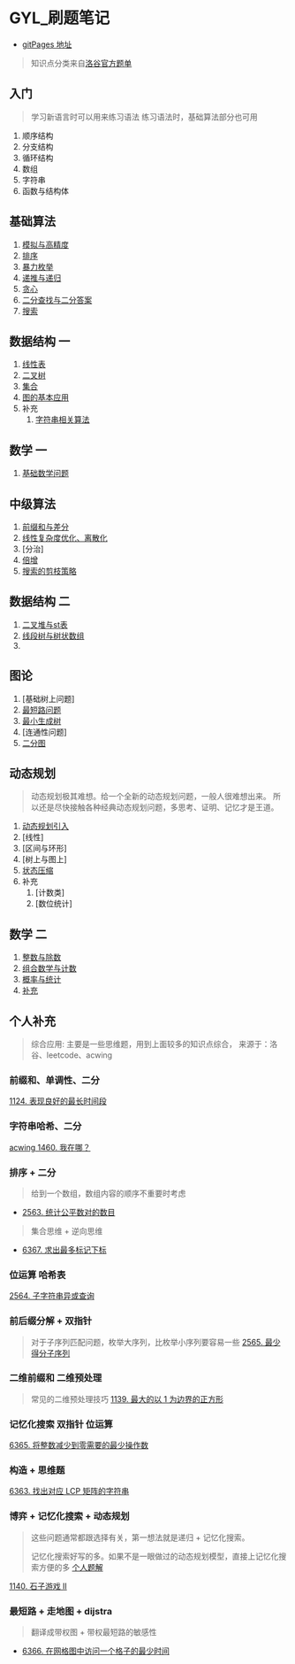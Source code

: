 # GYL_刷题笔记

* [gitPages 地址](https://shubulan.github.io/Algorithm_Essentials/)

> 知识点分类来自[洛谷官方题单](https://www.luogu.com.cn/training/list)
## 入门
  > 学习新语言时可以用来练习语法
  > 练习语法时，基础算法部分也可用
1. 顺序结构
2. 分支结构
3. 循环结构
4. 数组
5. 字符串
6. 函数与结构体
## 基础算法
1. [模拟与高精度](simulation_and_high_precision.md)
2. [排序](sort.md)
3. [暴力枚举](violent_enumeration.md)
4. [递推与递归](recursion.md)
5. [贪心](greedy.md)
6. [二分查找与二分答案](binary_search.md)
7. [搜索](search.md)
## 数据结构 一
1. [线性表](linear_table.md)
2. [二叉树](bin_tree.md)
3. [集合](set_theroy.md)
4. [图的基本应用](graphy_theroy_1.md)
5. 补充
   1. [字符串相关算法](string.md)

## 数学 一
1. [基础数学问题](basic_math.md)

## 中级算法
1. [前缀和与差分](preSumAndDiff.md)
2. [线性复杂度优化、离散化](linearAndDiscret.md)
3. [分治]
4. [倍增](times_inc.md)
5. [搜索的剪枝策略](search2.md)

## 数据结构 二
1. [二叉堆与st表](st_table.md)
2. [线段树与树状数组](line_tree.md)
3. 

## 图论
1. [基础树上问题]
2. [最短路问题](shortest_path.md)
3. [最小生成树](smallest_span_tree.md)
4. [连通性问题]
5. [二分图](bin_graph.md)



## 动态规划
> 动态规划极其难想。给一个全新的动态规划问题，一般人很难想出来。
> 所以还是尽快接触各种经典动态规划问题，多思考、证明、记忆才是王道。
1. [动态规划引入](dynamic_program_1.md)
2. [线性]
3. [区间与环形]
4. [树上与图上]
5. [状态压缩](./state_compression.md)
6. 补充
   1. [计数类]
   2. [数位统计]

## 数学 二
1. [整数与除数](integer_division.md)
2. [组合数学与计数](number_of_combination.md)
3. [概率与统计]()
4. [补充](other_math.md)

## 个人补充
> 综合应用: 主要是一些思维题，用到上面较多的知识点综合，
>  来源于：洛谷、leetcode、acwing

### 前缀和、单调性、二分 
[1124. 表现良好的最长时间段](https://leetcode.cn/problems/longest-well-performing-interval)

### 字符串哈希、二分
[acwing 1460. 我在哪？](blue_bridge/3_bi_search/acwing1460.cpp)

### 排序 + 二分
> 给到一个数组，数组内容的顺序不重要时考虑
>
* [2563. 统计公平数对的数目](https://leetcode.cn/problems/count-the-number-of-fair-pairs/)
> 集合思维 + 逆向思维
* [6367. 求出最多标记下标](https://leetcode.cn/problems/find-the-maximum-number-of-marked-indices/description/)

### 位运算 哈希表
[2564. 子字符串异或查询](https://leetcode.cn/problems/substring-xor-queries/)

### 前后缀分解 + 双指针
> 对于子序列匹配问题，枚举大序列，比枚举小序列要容易一些
[2565. 最少得分子序列](https://leetcode.cn/problems/subsequence-with-the-minimum-score/description/)

### 二维前缀和 二维预处理
> 常见的二维预处理技巧
[1139. 最大的以 1 为边界的正方形](https://leetcode.cn/problems/largest-1-bordered-square/description/)

### 记忆化搜索 双指针 位运算
[6365. 将整数减少到零需要的最少操作数](https://leetcode.cn/problems/minimum-operations-to-reduce-an-integer-to-0/)

### 构造 + 思维题
[6363. 找出对应 LCP 矩阵的字符串](https://leetcode.cn/problems/find-the-string-with-lcp/description/)

### 博弈 + 记忆化搜索 + 动态规划
> 这些问题通常都跟选择有关，第一想法就是递归 + 记忆化搜索。
> 
> 记忆化搜索好写的多。如果不是一眼做过的动态规划模型，直接上记忆化搜索方便的多
> [个人题解](https://leetcode.cn/problems/stone-game-ii/solutions/2128159/ji-yi-hua-sou-suo-by-shubulan-0wxb/)

[1140. 石子游戏 II](https://leetcode.cn/problems/stone-game-ii/description/)

### 最短路 + 走地图 + dijstra
> 翻译成带权图 + 带权最短路的敏感性
* [6366. 在网格图中访问一个格子的最少时间](https://leetcode.cn/problems/minimum-time-to-visit-a-cell-in-a-grid/)